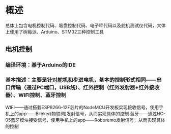 # 概述
总体上包含电机控制代码、吸盘控制代码、电子秤代码以及舵机测试仪代码，大体上使用了树莓派、Arduino、STM32三种控制工具

## 电机控制
### 编译环境：基于Arduino的IDE
### 基本描述：主要是针对舵机和步进电机，基本的控制形式相同——串口传输（通过PC端口，USB线）、红外控制（红外发射器+红外接收器）、WIFI控制、蓝牙控制
WIFI——通过搭载ESP8266-12F芯片的NodeMCU开发板实现接收信号，使用手机上的app——Blinker(物联网)发射信号，从而实现具体的控制
 蓝牙——通过HC-05蓝牙模块接受信号，使用手机上的app——Roboremo发射信号，从而实现具体的控制
